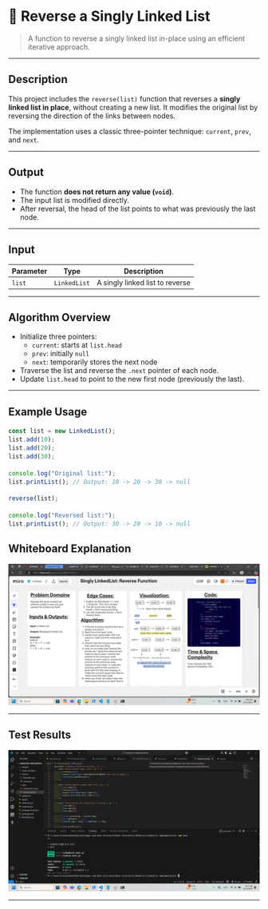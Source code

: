 # 🔁 Reverse a Singly Linked List

> A function to reverse a singly linked list in-place using an efficient iterative approach.

---

## Description

This project includes the `reverse(list)` function that reverses a **singly linked list in place**, without creating a new list. It modifies the original list by reversing the direction of the links between nodes.

The implementation uses a classic three-pointer technique: `current`, `prev`, and `next`.

---

## Output

- The function **does not return any value (`void`)**.
- The input list is modified directly.
- After reversal, the head of the list points to what was previously the last node.

---

## Input

| Parameter | Type           | Description                      |
|-----------|----------------|----------------------------------|
| `list`    | `LinkedList`   | A singly linked list to reverse  |

---

##  Algorithm Overview

- Initialize three pointers:
  - `current`: starts at `list.head`
  - `prev`: initially `null`
  - `next`: temporarily stores the next node
- Traverse the list and reverse the `.next` pointer of each node.
- Update `list.head` to point to the new first node (previously the last).

---

##  Example Usage

```js
const list = new LinkedList();
list.add(10);
list.add(20);
list.add(30);

console.log("Original list:");
list.printList(); // Output: 10 -> 20 -> 30 -> null

reverse(list);

console.log("Reversed list:");
list.printList(); // Output: 30 -> 20 -> 10 -> null
```

##  Whiteboard Explanation

![Whiteboard](https://github.com/ThekraQaqish/challenges-and-data-structures/blob/main/Data-Structure/LinkedList/LinkedList-Implementation/images/reverse-function-whiteboard.png)

---
##  Test Results

![Test Results](https://github.com/ThekraQaqish/challenges-and-data-structures/blob/main/Data-Structure/LinkedList/LinkedList-Implementation/images/reverse-console-jest.png)

---

